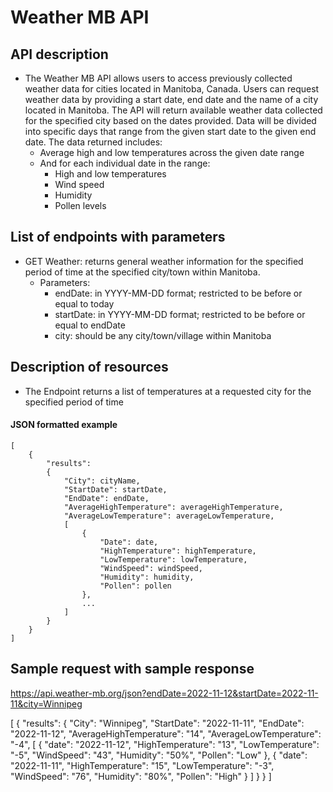 # Weather MB API

## API description    
- The Weather MB API allows users to access previously collected weather data for cities located in Manitoba, Canada. Users can request weather data by providing a start date, end date and the name of a city located in Manitoba. The API will return available weather data collected for the specified city based on the dates provided. Data will be divided into specific days that range from the given start date to the given end date. The data returned includes:
    - Average high and low temperatures across the given date range 
    - And for each individual date in the range:
        - High and low temperatures 
        - Wind speed 
        - Humidity
        - Pollen levels

## List of endpoints with parameters
 
- GET Weather: returns general weather information for the specified period of time at the specified city/town within Manitoba.
    - Parameters: 
        - endDate: in YYYY-MM-DD format; restricted to be before or equal to today
        - startDate: in YYYY-MM-DD format; restricted to be before or equal to endDate
        - city: should be any city/town/village within Manitoba

## Description of resources
- The Endpoint returns a list of temperatures at a requested city for the specified period of time
#### **JSON formatted example**
```
[
    {
        "results":
        {
            "City": cityName,
            "StartDate": startDate,
            "EndDate": endDate, 
            "AverageHighTemperature": averageHighTemperature,
            "AverageLowTemperature": averageLowTemperature,
            [
                {
                    "Date": date,
                    "HighTemperature": highTemperature,
                    "LowTemperature": lowTemperature,
                    "WindSpeed": windSpeed,
                    "Humidity": humidity,
                    "Pollen": pollen
                },
                ...
            ]
        }
    }
]
```

## Sample request with sample response
https://api.weather-mb.org/json?endDate=2022-11-12&startDate=2022-11-11&city=Winnipeg

[
    {
        "results":
        {
            "City": "Winnipeg",
            "StartDate": "2022-11-11",
            "EndDate": "2022-11-12", 
            "AverageHighTemperature": "14",
            "AverageLowTemperature": "-4",
            [
                {
                    "date": "2022-11-12",
                    "HighTemperature": "13",
                    "LowTemperature": "-5",
                    "WindSpeed": "43",
                    "Humidity": "50%",
                    "Pollen": "Low"
                },
                {
                    "date": "2022-11-11",
                    "HighTemperature": "15",
                    "LowTemperature": "-3",
                    "WindSpeed": "76",
                    "Humidity": "80%",
                    "Pollen": "High"
                }
            ]
        }
    }
]
